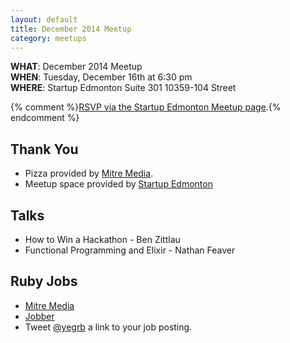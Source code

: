 ```yaml
---
layout: default
title: December 2014 Meetup
category: meetups
---
```


 **WHAT**: December 2014 Meetup  
 **WHEN**: Tuesday, December 16th at 6:30 pm  
 **WHERE**: Startup Edmonton Suite 301 10359-104 Street  

 {% comment %}[RSVP via the Startup Edmonton Meetup page](http://www.meetup.com/startupedmonton/events/218800869/).{% endcomment %}

## Thank You

* Pizza provided by [Mitre Media](http://mitremedia.com/).
* Meetup space provided by [Startup Edmonton](http://www.startupedmonton.com/)

## Talks
  * How to Win a Hackathon - Ben Zittlau
  * Functional Programming and Elixir - Nathan Feaver

## Ruby Jobs
  * [Mitre Media](http://mitremedia.com/#careers)
  * [Jobber](https://getjobber.com/jobs/rails_developer)
  * Tweet [@yegrb](https://twitter.com/yegrb) a link to your job posting.
